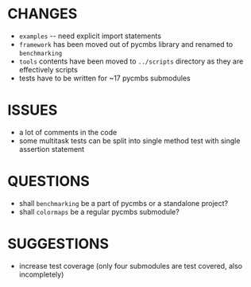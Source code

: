 # CHANGES

 * `examples` -- need explicit import statements
 * `framework` has been moved out of pycmbs library and renamed to `benchmarking`
 * `tools` contents have been moved to `../scripts` directory as they are effectively scripts
 *  tests have to be written for ~17 pycmbs submodules

# ISSUES
 * a lot of comments in the code
 * some multitask tests can be split into single method test with single assertion statement

# QUESTIONS
 * shall `benchmarking` be a part of pycmbs or a standalone project?
 * shall `colormaps` be a regular pycmbs submodule?

# SUGGESTIONS
 * increase test coverage (only four submodules are test covered, also incompletely)
